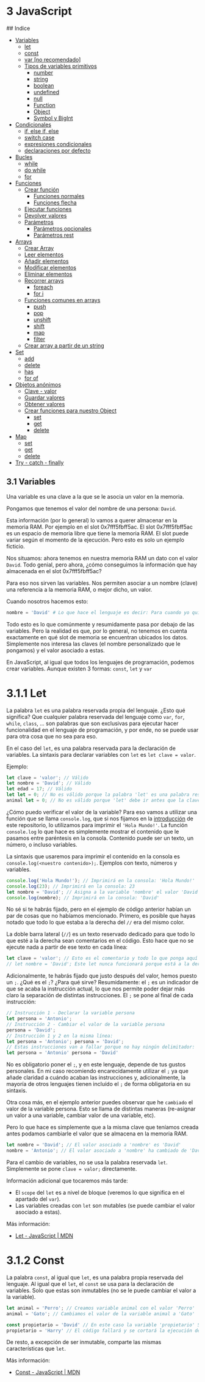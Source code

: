 # 3 JavaScript

## Indice

- [Variables](#31-variables)
    - [let](#311-let)
    - [const](#312-const)
    - [var [no recomendado]]()
    - [Tipos de variables primitivos]()
        - [number]()
        - [string]()
        - [boolean]()
        - [undefined]()
        - [null]()
        - [Function]()
        - [Object]()
        - [Symbol y BigInt]()
- [Condicionales]()
    - [if, else if, else]()
    - [switch case]()
    - [expresiones condicionales]()
    - [declaraciones por defecto]()
- [Bucles]()
    - [while]()
    - [do while]()
    - [for]()
- [Funciones]()
    - [Crear función]()
        - [Funciones normales]()
        - [Funciones flecha]()
    - [Ejecutar funciones]()
    - [Devolver valores]()
    - [Parámetros]()
        - [Parámetros opcionales]()
        - [Parámetros rest]()
- [Arrays]()
    - [Crear Array]()
    - [Leer elementos]()
    - [Añadir elementos]()
    - [Modificar elementos]()
    - [Eliminar elementos]()
    - [Recorrer arrays]()
        - [foreach]()
        - [for i]()
    - [Funciones comunes en arrays]()
        - [push]()
        - [pop]()
        - [unshift]()
        - [shift]()
        - [map]()
        - [filter]()
    - [Crear array a partir de un string]()
- [Set]()
    - [add]()
    - [delete]()
    - [has]()
    - [for of]()
- [Objetos anónimos]()
    - [Clave - valor]()
    - [Guardar valores]()
    - [Obtener valores]()
    - [Crear funciones para nuestro Object]()
        - [set]()
        - [get]()
        - [delete]()
- [Map]()
    - [set]()
    - [get]()
    - [delete]()
- [Try - catch - finally]()

## 3.1 Variables

Una variable es una clave a la que se le asocia un valor en la memoria.

Pongamos que tenemos el valor del nombre de una persona: `David`.

Esta información (por lo general) lo vamos a querer almacenar en la memoria RAM. Por ejemplo en el slot 0x7fff5fbff5ac. El slot 0x7fff5fbff5ac es un espacio de memoria libre que tiene la memoria RAM. El slot puede variar según el momento de la ejecución. Pero esto es solo un ejemplo ficticio.

Nos situamos: ahora tenemos en nuestra memoria RAM un dato con el valor `David`. Todo genial, pero ahora, ¿cómo conseguimos la información que hay almacenada en el slot 0x7fff5fbff5ac?

Para eso nos sirven las variables. Nos permiten asociar a un nombre (clave) una referencia a la memoria RAM, o mejor dicho, un valor.

Cuando nosotros hacemos esto:

```python
nombre = 'David' # Lo que hace el lenguaje es decir: Para cuando yo quiera conseguir el valor de la clave "nombre", el ordenador va a buscar a la memoria RAM la referencia al slot 0x7fff5fbff5ac y el valor asociado es 'David'
```

Todo esto es lo que comúnmente y resumidamente pasa por debajo de las variables. Pero la realidad es que, por lo general, no tenemos en cuenta exactamente en qué slot de memoria se encuentran ubicados los datos. Simplemente nos interesa las claves (el nombre personalizado que le pongamos) y el valor asociado a estas.


En JavaScript, al igual que todos los lenguajes de programación, podemos crear variables. Aunque existen 3 formas: `const`, `let` y `var`

# 3.1.1 Let

La palabra `let` es una palabra reservada propia del lenguaje. ¿Esto qué significa? Que cualquier palabra reservada del lenguaje como `var`, `for`, `while`, `class`, ... son palabras que son exclusivas para ejecutar hacer funcionalidad en el lenguaje de programación, y por ende, no se puede usar para otra cosa que no sea para eso.

En el caso del `let`, es una palabra reservada para la declaración de variables. La sintaxis para declarar variables con `let` es `let clave = valor`.

Ejemplo:
```javascript
let clave = 'valor'; // Válido
let nombre = 'David'; // Válido
let edad = 17; // Válido
let let = 0; // No es válido porque la palabra 'let' es una palabra reservada del lenguaje
animal let = 0; // No es válido porque 'let' debe ir antes que la clave
```

¿Cómo puedo verificar el valor de la variable? Para eso vamos a utilizar una función que se llama `console.log`, que si nos fijamos en la [introducción](./00-que-es-javascript.md#01-ejecutar-hola-mundo) de este repositorio, lo utilizamos para imprimir el `'Hola Mundo!'`. La función `console.log` lo que hace es simplemente mostrar el contenido que le pasamos entre paréntesis en la consola. Contenido puede ser un texto, un número, o incluso variables.

La sintaxis que usaremos para imprimir el contenido en la consola es `console.log(<nuestro contenido>);`.
Ejemplos con texto, números y variables.

```javascript
console.log('Hola Mundo!'); // Imprimirá en la consola: 'Hola Mundo!'
console.log(23); // Imprimirá en la consola: 23
let nombre = 'David'; // Asigna a la variable 'nombre' el valor 'David'
console.log(nombre); // Imprimirá en la consola: 'David'
```

No sé si te habrás fijado, pero en el ejemplo de código anterior habían un par de cosas que no habíamos mencionado. Primero, es posible que hayas notado que todo lo que estaba a la derecha del `//` era del mismo color.

La doble barra lateral (`//`) es un texto reservado dedicado para que todo lo que esté a la derecha sean comentarios en el código. Esto hace que no se ejecute nada a partir de ese texto en cada línea:

```javascript
let clave = 'valor'; // Esto es el comentario y todo lo que ponga aquí nunca se ejecutará
// let nombre = 'David'; Este let nunca funcionará porque está a la derecha de las dos barras laterales e impiden la ejecución de todo lo que esté a la derecha.
```

Adicionalmente, te habrás fijado que justo después del valor, hemos puesto un `;`. ¿Qué es el `;`? ¿Para qué sirve?
Resumidamente: el `;` es un indicador de que se acaba la instrucción actual, lo que nos permite poder dejar más claro la separación de distintas instrucciones. El `;` se pone al final de cada instrucción:

```javascript
// Instrucción 1 - Declarar la variable persona
let persona = 'Antonio';
// Instrucción 2 - Cambiar el valor de la variable persona
persona = 'David';
// Instrucción 1 y 2 en la misma línea:
let persona = 'Antonio'; persona = 'David';
// Estas instrucciones van a fallar porque no hay ningún delimitador:
let persona = 'Antonio' persona = 'David'
```

No es obligatorio poner el `;`, y en este lenguaje, depende de tus gustos personales. En mi caso recomiendo encarecidamente utilizar el `;` ya que añade claridad a cuándo acaban las instrucciones y, adicionalmente, la mayoría de otros lenguajes tienen incluído el `;` de forma obligatoria en su sintaxis.

Otra cosa más, en el ejemplo anterior puedes observar que he `cambiado` el valor de la variable persona.
Esto se llama de distintas maneras (re-asignar un valor a una variable, cambiar valor de una variable, etc).

Pero lo que hace es simplemente que a la misma clave que teníamos creada antes podamos cambiarle el valor que se almacena en la memoria RAM.

```javascript
let nombre = 'David'; // El valor asociado a 'nombre' es 'David'
nombre = 'Antonio'; // El valor asociado a 'nombre' ha cambiado de 'David' a 'Antonio'
```

Para el cambio de variables, no se usa la palabra reservada `let`. Simplemente se pone `clave = valor;` directamente.

Información adicional que tocaremos más tarde:
- El `scope` del `let` es a nivel de bloque (veremos lo que significa en el apartado del `var`).
- Las variables creadas con `let` son mutables (se puede cambiar el valor asociado a estas).

Más información:
- [Let - JavaScript | MDN](https://developer.mozilla.org/es/docs/Web/JavaScript/Reference/Statements/let)

# 3.1.2 Const

La palabra `const`, al igual que `let`, es una palabra propia reservada del lenguaje. Al igual que el `let`, el `const` se usa para la declaración de variables. Solo que estas son inmutables (no se le puede cambiar el valor a la variable).

```javascript
let animal = 'Perro'; // Creamos variable animal con el valor 'Perro'
animal = 'Gato'; // Cambiamos el valor de la variable animal a 'Gato'

const propietario = 'David' // En este caso la variable 'propietario' SIEMPRE será 'David'
propietario = 'Harry' // El código fallará y se cortará la ejecución del programa porque no se puede cambiar el valor a una variable inmutable (constante)
```

De resto, a excepción de ser inmutable, comparte las mismas características que `let`.

Más información:
- [Const - JavaScript | MDN](https://developer.mozilla.org/es/docs/Web/JavaScript/Reference/Statements/const)